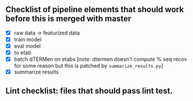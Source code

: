 ## Checklist of pipeline elements that should work before this is merged with master

- [X] raw data -> featurized data
- [X] train model
- [X] eval model
- [X] to etab
- [X] batch dTERMen on etabs [note: dtermen doesn't compute % seq recov for some reason but this is patched by `summarize_results.py`]
- [X] summarize results

## Lint checklist: files that should pass lint test.
